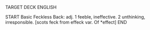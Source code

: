 TARGET DECK
ENGLISH

START
Basic
Feckless
Back: adj. 1 feeble, ineffective. 2 unthinking, irresponsible. [scots feck from effeck var. Of *effect]
END
